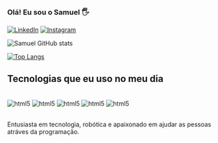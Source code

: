 ### Olá! Eu sou o Samuel 🖐️

[![LinkedIn](https://img.shields.io/badge/LinkedIn-0077B5?style=for-the-badge&logo=linkedin&logoColor=white)](https://www.linkedin.com/in/samuel-de-melo-8a9a1222b/)
[![Instagram](https://img.shields.io/badge/Instagram-E4405F?style=for-the-badge&logo=instagram&logoColor=white)](https://www.instagram.com/samualvez_/)

![Samuel GitHub stats](https://github-readme-stats.vercel.app/api?username=samuel-melo1&show_icons=true&theme=dracula)

[![Top Langs](https://github-readme-stats.vercel.app/api/top-langs/?username=samuel-melo1&layout=compact&theme=dracula)](https://github.com/samuel-melo1/github-readme-stats)
## Tecnologias que eu uso no meu dia 

<div style="display:inline_block"><br/>
  <img align="center" alt="html5" src="https://img.shields.io/badge/JavaScript-F7DF1E?style=for-the-badge&logo=javascript&logoColor=black">
  <img align="center" alt="html5" src="https://img.shields.io/badge/HTML5-E34F26?style=for-the-badge&logo=html5&logoColor=white">
  <img align="center" alt="html5" src="https://img.shields.io/badge/CSS3-1572B6?style=for-the-badge&logo=css3&logoColor=white">
  <img align="center" alt="html5" src="https://img.shields.io/badge/Java-ED8B00?style=for-the-badge&logo=openjdk&logoColor=white">
  <img align="center" alt="html5" src="https://img.shields.io/badge/Spring-6DB33F?style=for-the-badge&logo=spring&logoColor=white">
</div><br/>

Entusiasta em tecnologia, robótica e apaixonado em ajudar as pessoas atráves da programação.


